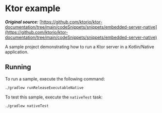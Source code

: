 # Ktor example

***Original source:*** [https://github.com/ktorio/ktor-documentation/tree/main/codeSnippets/snippets/embedded-server-native](https://github.com/ktorio/ktor-documentation/tree/main/codeSnippets/snippets/embedded-server-native)

A sample project demonstrating how to run a Ktor server in a Kotlin/Native application.

## Running

To run a sample, execute the following command:
```bash
./gradlew runReleaseExecutableNative
```

To test this sample, execute the `nativeTest` task:

```bash
./gradlew nativeTest
```

